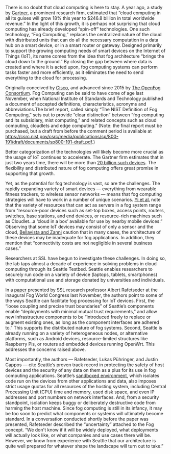 There is no doubt that cloud computing is here to stay. A year ago, a study by [Gartner,](http://www.gartner.com/newsroom/id/3616417) a prominent research firm, estimated that  “cloud computing in all its guises will grow 18% this year to $246.8 billion in total worldwide revenue.” In the light of this growth, it is perhaps not surprising that cloud computing has already developed “spin-off” technologies. One such technology, “Fog Computing,” replaces the centralized nature of the cloud with distributed units that can do all the necessary computation in a data hub on a smart device, or in a smart router or gateway. Designed primarily to support the growing computing needs of smart devices on the Internet of Things (IoT), its name comes from the idea that fog architecture “brings the cloud down to the ground.” By closing the gap between where data is created and where it is acted upon, fog computing systems can perform tasks faster and more efficiently, as it eliminates the need to send everything to the cloud for processing.

Originally conceived by [Cisco](https://www.cisco.com/c/dam/en_us/solutions/trends/iot/docs/computing-overview.pdf), and advanced since 2015 by [The OpenFog Consortium](https://www.openfogconsortium.org/). Fog Computing can be said to have come of age last November, when National Institute of Standards and Technology published a document of accepted definitions, characteristics, acronyms and abbreviations.The brief report, called simply “The NIST Definition of Fog Computing,” sets out to provide “clear distinction” between “fog computing and its subsidiary, mist computing,” and related concepts such as cloud computing, cloudlets and edge computing.” (Note: the final report must be purchased, but a draft from before the comment period is available at https://csrc.nist.gov/csrc/media/publications/sp/800-191/draft/documents/sp800-191-draft.pdf.)  

Better categorization of the technologies will likely become more crucial as the usage of IoT continues to accelerate. The Gartner firm estimates that in just two years time, there will be more than [20 billion such devices](http://www.zdnet.com/article/iot-devices-will-outnumber-the-worlds-population-this-year-for-the-first-time/). The flexibility and distributed nature of fog computing offers great promise in supporting that growth.

Yet, as the potential for fog technology is vast, so are the challenges. The rapidly expanding variety of smart devices — everything from wearable fitness trackers, to wireless sensor networks — means that fog computing strategies will have to work in a number of unique scenarios. [Yi et al.](http://www.cs.wm.edu/~syi/publications/mobidata15_1.pdf) note that the variety of resources that can act as servers in a fog system range from “resource-poor devices such as set-top boxes, access points, routers, switches, base stations, and end devices, or resource-rich machines such as Cloudlet...a ‘cloud in a box’ available for use by nearby mobile devices.”  Observing that some IoT devices may consist of only a sensor and the cloud, [Bellavista and Zanni](http://delivery.acm.org/10.1145/3010000/3007777/a16-Bellavista.pdf?ip=216.165.95.189&id=3007777&acc=ACTIVE%20SERVICE&key=36E5A5D4E382B3FA%2E36E5A5D4E382B3FA%2E4D4702B0C3E38B35%2E4D4702B0C3E38B35&__acm__=1518562754_e09c9234a7e45d3705b88ca756edd595) caution that in many cases, the architecture of these devices may be inadequate for fog applications. In addition, they mention that “connectivity costs are not negligible in several business cases.”	
		
Researchers at SSL have begun to investigate these challenges. In doing so, the lab taps almost a decade of experience in solving problems in cloud computing through its Seattle Testbed. Seattle enables researchers to securely run code on a variety of device (laptops, tablets, smartphones) with computational use and storage donated by universities and individuals. 

In a [paper](https://github.com/aaaaalbert/fogwc/raw/SUBMITTED/paper.pdf) presented by SSL research professor Albert Rafetseder at the inaugural Fog World Congress last November, the authors point to some of the ways Seattle can facilitate fog processing for IoT devices. First, the “loose coupling and precise trust boundaries” of Seattle’s components enable “deployments with minimal mutual trust requirements,” and allow new infrastructure components to be “introduced freely to replace or augment existing ones, as long as the component interfaces are adhered to.” This supports the distributed nature of fog systems. Second, Seattle is already running on a variety of heterogeneous nodes, or alternative platforms, such as Android devices, resource-limited structures like Raspberry Pis, or routers ad embedded devices running OpenWrt. This addresses the concerns raised above. 

Most importantly, the authors — Rafetseder, Lukas Pühringer, and Justin Cappos — cite Seattle’s proven track record in protecting the safety of host devices and the security of any data on them as a plus for its use in fog computing applications. Seattle’s [sandboxed environment](https://github.com/SeattleTestbed/repy_v2/blob/master/README.md), which isolates code run on the devices from other applications and data, also imposes strict usage quotas for all resources of the hosting system, including Central Processing Unit (CPU) time and memory, used disk space, and even IP addresses and port numbers on network interfaces. And, from a security standpoint, isolation keeps buggy or deliberately destructive code from harming the host machine. 
Since fog computing is still in its infancy, it may be too soon to predict what components or systems will ultimately become standard. In a conversation conducted shortly before the paper was presented, Rafetseder described the “uncertainty” attached to the Fog concept.  “We don't know if it will be widely deployed, what deployments will actually look like, or what companies and use cases there will be. However, we know from experience with Seattle that our architecture is quite well prepared for whatever shape the landscape will turn out to take.” 
